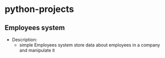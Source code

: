 # python-projects

## Employees system

- Description:
  - simple Employees system store data about employees in a company and manipulate it

